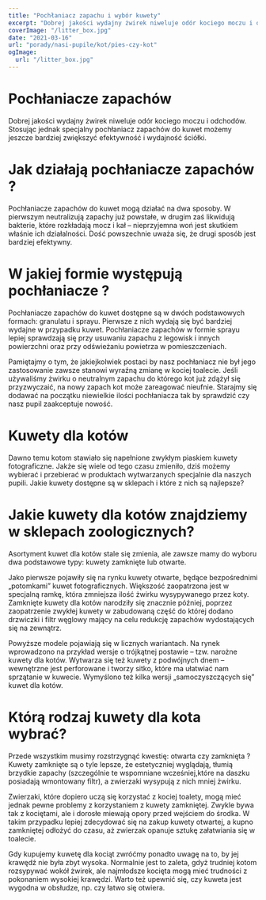 ```yaml
---
title: "Pochłaniacz zapachu i wybór kuwety"
excerpt: "Dobrej jakości wydajny żwirek niweluje odór kociego moczu i odchodów. Stosując jednak specjalny pochłaniacz zapachów do kuwet możemy jeszcze bardziej zwiększyć efektywność i wydajność ściółki."
coverImage: "/litter_box.jpg"
date: "2021-03-16"
url: "porady/nasi-pupile/kot/pies-czy-kot"
ogImage:
  url: "/litter_box.jpg"
---
```


# Pochłaniacze zapachów

Dobrej jakości wydajny żwirek niweluje odór kociego moczu i odchodów. Stosując jednak specjalny pochłaniacz zapachów do kuwet możemy jeszcze bardziej zwiększyć efektywność i wydajność ściółki.

# Jak działają pochłaniacze zapachów ?

Pochłaniacze zapachów do kuwet mogą działać na dwa sposoby. W pierwszym neutralizują zapachy już powstałe, w drugim zaś likwidują bakterie, które rozkładają mocz i kał – nieprzyjemna woń jest skutkiem właśnie ich działalności. Dość powszechnie uważa się, że drugi sposób jest bardziej efektywny.

# W jakiej formie występują pochłaniacze ?

Pochłaniacze zapachów do kuwet dostępne są w dwóch podstawowych formach: granulatu i sprayu. Pierwsze z nich wydają się być bardziej wydajne w przypadku kuwet. Pochłaniacze zapachów w formie sprayu lepiej sprawdzają się przy usuwaniu zapachu z legowisk i innych powierzchni oraz przy odświeżaniu powietrza w pomieszczeniach.

Pamiętajmy o tym, że jakiejkolwiek postaci by nasz pochłaniacz nie był jego zastosowanie zawsze stanowi wyraźną zmianę w kociej toalecie. Jeśli używaliśmy żwirku o neutralnym zapachu do którego kot już zdążył się przyzwyczaić, na nowy zapach kot może zareagować nieufnie. Starajmy się dodawać na początku niewielkie ilości pochłaniacza tak by sprawdzić czy nasz pupil zaakceptuje nowość.

# Kuwety dla kotów

Dawno temu kotom stawiało się napełnione zwykłym piaskiem kuwety fotograficzne. Jakże się wiele od tego czasu zmieniło, dziś możemy wybierać i przebierać w produktach wytwarzanych specjalnie dla naszych pupili. Jakie kuwety dostępne są w sklepach i które z nich są najlepsze?

# Jakie kuwety dla kotów znajdziemy w sklepach zoologicznych?

Asortyment kuwet dla kotów stale się zmienia, ale zawsze mamy do wyboru dwa podstawowe typy: kuwety zamknięte lub otwarte.

Jako pierwsze pojawiły się na rynku kuwety otwarte, będące bezpośrednimi „potomkami” kuwet fotograficznych. Większość zaopatrzona jest w specjalną ramkę, która zmniejsza ilość żwirku wysypywanego przez koty. Zamknięte kuwety dla kotów narodziły się znacznie później, poprzez zaopatrzenie zwykłej kuwety w zabudowaną część do której dodano drzwiczki i filtr węglowy mający na celu redukcję zapachów wydostających się na zewnątrz.

Powyższe modele pojawiają się w licznych wariantach. Na rynek wprowadzono na przykład wersje o trójkątnej postawie – tzw. narożne kuwety dla kotów. Wytwarza się też kuwety z podwójnych dnem – wewnętrzne jest perforowane i tworzy sitko, które ma ułatwiać nam sprzątanie w kuwecie. Wymyślono też kilka wersji „samoczyszczących się” kuwet dla kotów.

# Którą rodzaj kuwety dla kota wybrać?

Przede wszystkim musimy rozstrzygnąć kwestię: otwarta czy zamknięta ? Kuwety zamknięte są o tyle lepsze, że estetyczniej wyglądają, tłumią brzydkie zapachy (szczególnie te wspomniane wcześniej,które na daszku posiadają wmontowany filtr), a zwierzaki wysypują z nich mniej żwirku.

Zwierzaki, które dopiero uczą się korzystać z kociej toalety, mogą mieć jednak pewne problemy z korzystaniem z kuwety zamkniętej. Zwykle bywa tak z kociętami, ale i dorosłe miewają opory przed wejściem do środka. W takim przypadku lepiej zdecydować się na zakup kuwety otwartej, a kupno zamkniętej odłożyć do czasu, aż zwierzak opanuje sztukę załatwiania się w toalecie.

Gdy kupujemy kuwetę dla kociąt zwróćmy ponadto uwagę na to, by jej krawędź nie była zbyt wysoka. Normalnie jest to zaleta, gdyż trudniej kotom rozsypywać wokół żwirek, ale najmłodsze kocięta mogą mieć trudności z pokonaniem wysokiej krawędzi. Warto też upewnić się, czy kuweta jest wygodna w obsłudze, np. czy łatwo się otwiera.
